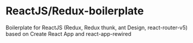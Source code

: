 # ReactJS/Redux-boilerplate
Boilerplate for ReactJS (Redux, Redux thunk, ant Design, react-router-v5) based on Create React App and react-app-rewired
